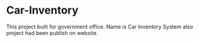 # Car-Inventory
This project built for government office. Name is Car Inventory System also project had been publish on website. 
